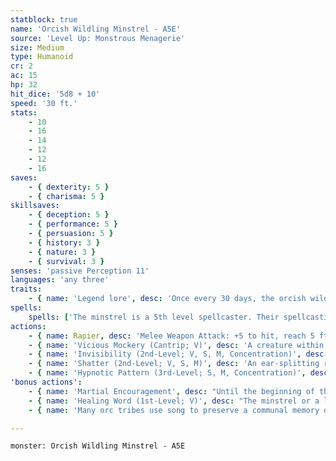 ```yaml
---
statblock: true
name: 'Orcish Wildling Minstrel - A5E'
source: 'Level Up: Monstrous Menagerie'
size: Medium
type: Humanoid
cr: 2
ac: 15
hp: 32
hit_dice: '5d8 + 10'
speed: '30 ft.'
stats:
    - 10
    - 16
    - 14
    - 12
    - 12
    - 16
saves:
    - { dexterity: 5 }
    - { charisma: 5 }
skillsaves:
    - { deception: 5 }
    - { performance: 5 }
    - { persuasion: 5 }
    - { history: 3 }
    - { nature: 3 }
    - { survival: 3 }
senses: 'passive Perception 11'
languages: 'any three'
traits:
    - { name: 'Legend lore', desc: 'Once every 30 days, the orcish wilding minstrel can innately cast legend lore with no material component.' }
spells:
    spells: ['The minstrel is a 5th level spellcaster. Their spellcasting ability is Charisma (spell save DC 13, +5 to hit with spell attacks). They have the following bard spells prepared:', 'Cantrips (at will): light, mage hand, minor illusion, vicious mockery', '1st-level (4 slots): charm person, disguise self, healing word', '2nd-level (3 slots): enthrall, invisibility, shatter', '3rd-level (2 slots): hypnotic pattern, major image']
actions:
    - { name: Rapier, desc: 'Melee Weapon Attack: +5 to hit, reach 5 ft., one target. Hit: 7 (1d8 + 3) piercing damage.' }
    - { name: 'Vicious Mockery (Cantrip; V)', desc: 'A creature within 60 feet that can hear the minstrel makes a DC 14 Wisdom saving throw. On a failure, it takes 7 (2d6) psychic damage and has disadvantage on the first attack roll it makes before the end of its next turn.' }
    - { name: 'Invisibility (2nd-Level; V, S, M, Concentration)', desc: 'The minstrel or a creature they touch is invisible for 1 hour. The spell ends if the invisible creature attacks or casts a spell.' }
    - { name: 'Shatter (2nd-Level; V, S, M)', desc: 'An ear-splitting ringing sound fills a 10-foot-radius sphere emanating from a point the minstrel can see within 60 feet. Creatures in the area make a DC 14 Constitution saving throw, taking 13 (3d8) thunder damage on a failed save or half damage on a success. A creature made of stone, metal, or other inorganic material has disadvantage on its saving throw. Unattended objects in the area also take the damage.' }
    - { name: 'Hypnotic Pattern (3rd-Level; S, M, Concentration)', desc: 'A swirling pattern of light appears at a point within 120 feet. Each creature within 10 feet of the pattern that can see it makes a DC 14 Wisdom saving throw. On a failure, the creature is charmed for 1 minute. While charmed, the creature is incapacitated and its Speed is 0. The effect ends on a creature if it takes damage or if another creature uses an action to shake it out of its daze.' }
'bonus actions':
    - { name: 'Martial Encouragement', desc: "Until the beginning of the minstrel's next turn, one creature within 30 feet that can hear the minstrel deals an extra 3 (1d6) damage whenever it deals weapon damage." }
    - { name: 'Healing Word (1st-Level; V)', desc: "The minstrel or a living creature within 60 feet regains 5 (1d4 + 3) hit points. The minstrel can't cast this spell and a 1st-level or higher spell on the same turn." }
    - { name: 'Many orc tribes use song to preserve a communal memory of history, geography, and the rhythms of nature', desc: "Minstrels are the keepers of the tribes' wisdom and identity." }

---
```

```statblock
monster: Orcish Wildling Minstrel - A5E
```
